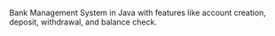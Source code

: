 Bank Management System in Java with features like account creation, deposit, withdrawal, and balance check.
